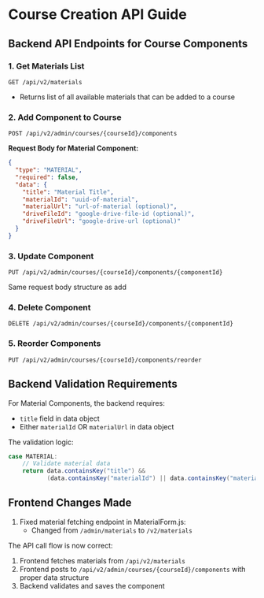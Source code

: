 # Course Creation API Guide

## Backend API Endpoints for Course Components

### 1. Get Materials List
```
GET /api/v2/materials
```
- Returns list of all available materials that can be added to a course

### 2. Add Component to Course
```
POST /api/v2/admin/courses/{courseId}/components
```

**Request Body for Material Component:**
```json
{
  "type": "MATERIAL",
  "required": false,
  "data": {
    "title": "Material Title",
    "materialId": "uuid-of-material",
    "materialUrl": "url-of-material (optional)",
    "driveFileId": "google-drive-file-id (optional)",
    "driveFileUrl": "google-drive-url (optional)" 
  }
}
```

### 3. Update Component
```
PUT /api/v2/admin/courses/{courseId}/components/{componentId}
```
Same request body structure as add

### 4. Delete Component
```
DELETE /api/v2/admin/courses/{courseId}/components/{componentId}
```

### 5. Reorder Components
```
PUT /api/v2/admin/courses/{courseId}/components/reorder
```

## Backend Validation Requirements

For Material Components, the backend requires:
- `title` field in data object
- Either `materialId` OR `materialUrl` in data object

The validation logic:
```java
case MATERIAL:
    // Validate material data
    return data.containsKey("title") && 
           (data.containsKey("materialId") || data.containsKey("materialUrl"));
```

## Frontend Changes Made

1. Fixed material fetching endpoint in MaterialForm.js:
   - Changed from `/admin/materials` to `/v2/materials`

The API call flow is now correct:
1. Frontend fetches materials from `/api/v2/materials`
2. Frontend posts to `/api/v2/admin/courses/{courseId}/components` with proper data structure
3. Backend validates and saves the component
